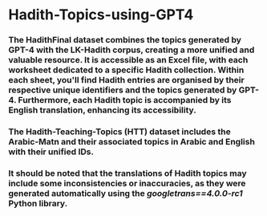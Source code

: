 # Hadith-Topics-using-GPT4
### The HadithFinal dataset combines the topics generated by GPT-4 with the LK-Hadith corpus, creating a more unified and valuable resource. It is accessible as an Excel file, with each worksheet dedicated to a specific Hadith collection. Within each sheet, you'll find Hadith entries are organised by their respective unique identifiers and the topics generated by GPT-4. Furthermore, each Hadith topic is accompanied by its English translation, enhancing its accessibility.

### The Hadith-Teaching-Topics (HTT) dataset includes the Arabic-Matn and their associated topics in Arabic and English with their unified IDs.

### It should be noted that the translations of Hadith topics may include some inconsistencies or inaccuracies, as they were generated automatically using the *googletrans==4.0.0-rc1* Python library.

